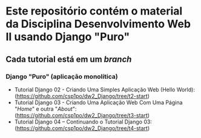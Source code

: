 # Este repositório contém o material da Disciplina Desenvolvimento Web II usando Django "Puro"

## Cada tutorial está em um _branch_

### Django "Puro" (aplicação monolítica)

* Tutorial Django 02 - Criando Uma Simples Aplicação Web (Hello World): (https://github.com/csp1po/dw2_Django/tree/t2-start)
* Tutorial Django 03 - Criando Uma Aplicação Web Com Uma Página "*Home*" e outra "*About*": (https://github.com/csp1po/dw2_Django/tree/t3-start)
* Tutorial Django 04 – Continuando o Tutorial Django 03: (https://github.com/csp1po/dw2_Django/tree/t4-start)
